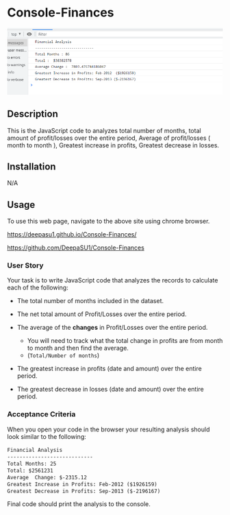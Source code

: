 # Console-Finances

<picture>
<img src="code_result.PNG">
</picture>

## Description
This is the JavaScript code to analyzes total number of months, total amount of profit/losses over the entire period, Average of profit/losses ( month to month ), Greatest increase in profits, Greatest decrease in losses.

## Installation

N/A

## Usage

To use this web page, navigate to the above site using chrome browser.

https://deepasu1.github.io/Console-Finances/ 

https://github.com/DeepaSU1/Console-Finances

### User Story

Your task is to write JavaScript code that analyzes the records to calculate each of the following:

* The total number of months included in the dataset.

* The net total amount of Profit/Losses over the entire period.

* The average of the **changes** in Profit/Losses over the entire period.
  * You will need to track what the total change in profits are from month to month and then find the average.
  * (`Total/Number of months`)

* The greatest increase in profits (date and amount) over the entire period.

* The greatest decrease in losses (date and amount) over the entire period.

### Acceptance Criteria

When you open your code in the browser your resulting analysis should look similar to the following:

  ```text
  Financial Analysis
  ----------------------------
  Total Months: 25
  Total: $2561231
  Average  Change: $-2315.12
  Greatest Increase in Profits: Feb-2012 ($1926159)
  Greatest Decrease in Profits: Sep-2013 ($-2196167)
  ```

Final code should print the analysis to the console.